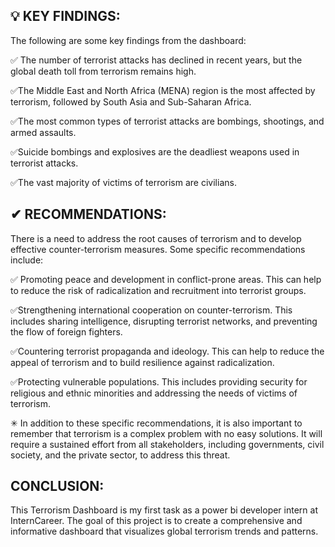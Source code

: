 ## 💡 KEY FINDINGS:

The following are some key findings from the dashboard:

✅ The number of terrorist attacks has declined in recent years, but the global death toll from terrorism remains high.

✅The Middle East and North Africa (MENA) region is the most affected by terrorism, followed by South Asia and Sub-Saharan Africa.

✅The most common types of terrorist attacks are bombings, shootings, and armed assaults.

✅Suicide bombings and explosives are the deadliest weapons used in terrorist attacks.

✅The vast majority of victims of terrorism are civilians.

## ✔ RECOMMENDATIONS:

There is a need to address the root causes of terrorism and to develop effective counter-terrorism measures. Some specific recommendations include:

✅ Promoting peace and development in conflict-prone areas. This can help to reduce the risk of radicalization and recruitment into terrorist groups.

✅Strengthening international cooperation on counter-terrorism. This includes sharing intelligence, disrupting terrorist networks, and preventing the flow of foreign fighters.

✅Countering terrorist propaganda and ideology. This can help to reduce the appeal of terrorism and to build resilience against radicalization.

✅Protecting vulnerable populations. This includes providing security for religious and ethnic minorities and addressing the needs of victims of terrorism.

✳ In addition to these specific recommendations, it is also important to remember that terrorism is a complex problem with no easy solutions. It will require a sustained effort from all stakeholders, including governments, civil society, and the private sector, to address this threat.

## CONCLUSION:

This Terrorism Dashboard is my first task as a power bi developer intern at InternCareer. The goal of this project is to create a comprehensive and informative dashboard that visualizes global terrorism trends and patterns.
